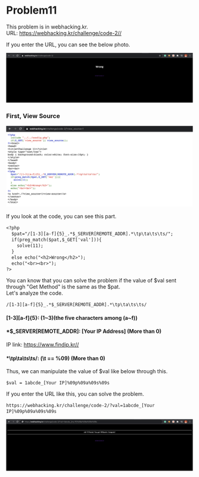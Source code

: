 Problem11
===========   

This problem is in webhacking.kr.   
URL: <https://webhacking.kr/challenge/code-2//>   
 
If you enter the URL, you can see the below photo.   
      
<img src="./image/1.png"/> 

### First, View Source   
   
<img src="./image/2.png"/>   
    
If you look at the code, you can see this part.   
    
```   
<?php
  $pat="/[1-3][a-f]{5}_.*$_SERVER[REMOTE_ADDR].*\tp\ta\ts\ts/";
  if(preg_match($pat,$_GET['val'])){
    solve(11);
  }
  else echo("<h2>Wrong</h2>");
  echo("<br><br>");
?>
```    
  
You can know that you can solve the problem if the value of $val sent through "Get Method" is the same as the $pat.   
Let's analyze the code.   
    
```
/[1-3][a-f]{5}_.*$_SERVER[REMOTE_ADDR].*\tp\ta\ts\ts/
```    
    
#### [1-3][a-f]{5}: (1~3)(the five characters among (a~f)) 
#### *$_SERVER[REMOTE_ADDR]: [Your IP Address] (More than 0)      
IP link: <https://www.findip.kr//>   
#### *\tp\ta\ts\ts/: (\t == %09) (More than 0)   

Thus, we can manipulate the value of $val like below through this.   
    
```   
$val = 1abcde_[Your IP]%09p%09a%09s%09s   
```    
    
If you enter the URL like this, you can solve the problem.    
    
```    
https://webhacking.kr/challenge/code-2/?val=1abcde_[Your IP]%09p%09a%09s%09s   
```    
     
<img src="./image/3.png"/>   
    

          
